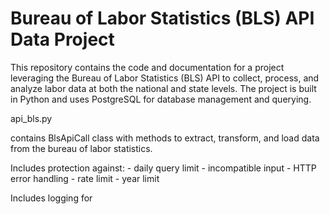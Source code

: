 # Bureau of Labor Statistics (BLS) API Data Project

This repository contains the code and documentation for a project leveraging the Bureau of Labor Statistics (BLS) API to collect, process, and analyze labor data at both the national and state levels. The project is built in Python and uses PostgreSQL for database management and querying.

api_bls.py

contains BlsApiCall class with methods to extract, transform, and load data from the bureau of labor statistics. 

Includes protection against:
    - daily query limit
    - incompatible input
    - HTTP error handling
    - rate limit
    - year limit

Includes logging for 
